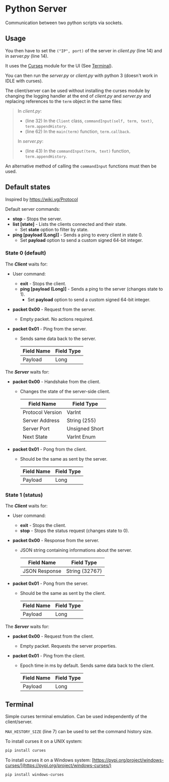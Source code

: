 # Python Server

Communication between two python scripts via sockets.

## Usage

You then have to set the `("IP", port)` of the server in *client.py* (line 14) and in *server.py* (line 14).

It uses the [Curses](https://docs.python.org/3/library/curses.html) module for the UI (See [Terminal](#terminal)).

You can then run the *server.py* or *client.py* with python 3 (doesn't work in IDLE with curses).

The client/server can be used without installing the curses module by changing
the logging handler at the end of *client.py* and *server.py* and replacing
references to the `term` object in the same files:

>In *client.py*:
>
>- (line 32) In the `Client` class, `commandInput(self, term, text)`, `term.appendHistory`.
>- (line 62) In the `main(term)` function, `term.callback`.
>
>In *server.py*:
>
>- (line 43) In the `commandInput(term, text)` function, `term.appendHistory`.

An alternative method of calling the `commandInput` functions must then be used.

## Default states

Inspired by <https://wiki.vg/Protocol>

Default server commands:

- **stop** - Stops the server.
- **list [state]** - Lists the clients connected and their state.
    - Set **state** option to filter by state.
- **ping [payload (Long)]** - Sends a ping to every client in state 0.
    - Set **payload** option to send a custom signed 64-bit integer.

### State 0 (default)

The ***Client*** waits for:

- User command:
    - **exit** - Stops the client.
    - **ping [payload (Long)]** - Sends a ping to the server (changes state to 1).
        - Set **payload** option to send a custom signed 64-bit integer.

- **packet 0x00** - Request from the server.
    - Empty packet. No actions required.

- **packet 0x01** - Ping from the server.
    - Sends same data back to the server.

        Field Name | Field Type
        ---------- | ----------
        Payload    | Long

The ***Server*** waits for:

- **packet 0x00** - Handshake from the client.
    - Changes the state of the server-side client.

        Field Name       | Field Type
        ---------------- | --------------
        Protocol Version | VarInt
        Server Address   | String (255)
        Server Port      | Unsigned Short
        Next State       | VarInt Enum

- **packet 0x01** - Pong from the client.
    - Should be the same as sent by the server.

        Field Name | Field Type
        ---------- | ----------
        Payload    | Long

### State 1 (status)

The ***Client*** waits for:

- User command:
    - **exit** - Stops the client.
    - **stop** - Stops the status request (changes state to 0).

- **packet 0x00** - Response from the server.
    - JSON string containing informations about the server.

        Field Name    | Field Type
        ------------- | --------------
        JSON Response | String (32767)

- **packet 0x01** - Pong from the server.
    - Should be the same as sent by the client.

        Field Name | Field Type
        ---------- | ----------
        Payload    | Long

The ***Server*** waits for:

- **packet 0x00** - Request from the client.
    - Empty packet. Requests the server properties.

- **packet 0x01** - Ping from the client.
    - Epoch time in ms by default. Sends same data back to the client.

        Field Name | Field Type
        ---------- | ----------
        Payload    | Long


## Terminal

Simple curses terminal emulation.
Can be used independently of the client/server.

`MAX_HISTORY_SIZE` (line 7) can be used to set the command history size.

To install curses it on a UNIX system:
```bash
pip install curses
```

To install curses it on a Windows system:
[https://pypi.org/project/windows-curses/](https://pypi.org/project/windows-curses/)
```bash
pip install windows-curses
```
